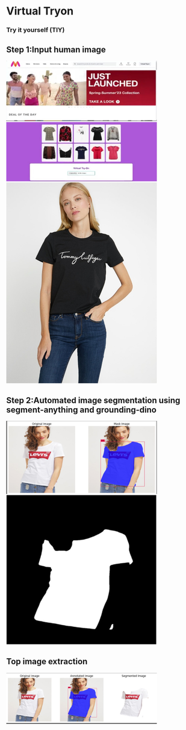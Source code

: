 <h1> Virtual Tryon</h1>
<h3>Try it yourself (TIY)</h3>

<h2>Step 1:Input human image</h2>
<img src="images\step 1.2.jpg" alt="Example Image" width="400"/>
<img src="images\step 1.1.jpg" alt="Example Image" width="400"/>
<img src="images\step 1.3.jpg" alt="Example Image" width="400"/>



<h2>Step 2:Automated image segmentation using segment-anything and grounding-dino</h2>
<img src="images\step 2.1.jpg" alt="Example Image" width="400"/>
<img src="images\step 2.2.jpg" alt="Example Image" width="400"/>

<h2>Top image extraction</h2>
<img src="images\step 3.1.jpg" alt="Example Image" width="400"/>



